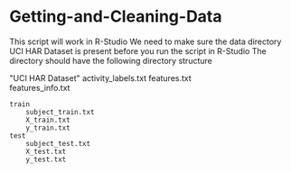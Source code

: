 # Getting-and-Cleaning-Data

This script will work in R-Studio 
We need to make sure the data directory UCI HAR Dataset is present before you run the script in R-Studio
The directory should have the following directory structure

"UCI HAR Dataset"
	activity_labels.txt
	features.txt	
	features_info.txt

	train
		subject_train.txt
		X_train.txt
		y_train.txt
	test
		subject_test.txt
		X_test.txt
		y_test.txt